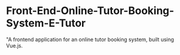 # Front-End-Online-Tutor-Booking-System-E-Tutor
"A frontend application for an online tutor booking system, built using Vue.js.
